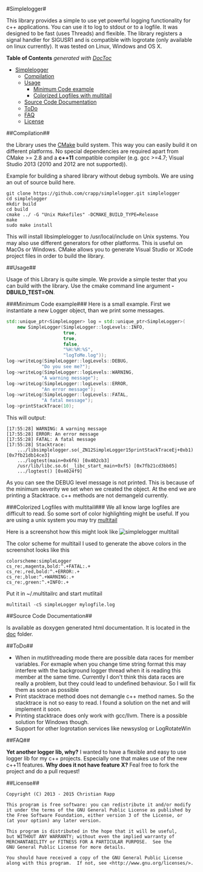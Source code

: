 #Simplelogger#

This library provides a simple to use yet powerful logging functionality for c++ applications.
You can use it to log to stdout or to a logfile. It was designed to be fast (uses Threads) and flexible.
The library registers a signal handler for SIGUSR1 and is compatible with logrotate (only available on linux currently). It was tested on Linux, Windows and OS X. 

**Table of Contents**  *generated with [DocToc](http://doctoc.herokuapp.com/)*

- [Simplelogger](#simplelogger)
	- [Compilation](#compilation)
	- [Usage](#usage)
		- [Minimum Code example](#minimum-code-example)
		- [Colorized Logfiles with multitail](#colorized-logfiles-with-multitail)
	- [Source Code Documentation](#source-code-documentation)
	- [ToDo](#todo)
	- [FAQ](#faq)
	- [License](#license)


##Compilation##

the Library uses the [CMake](http://cmake.org/) build system. This way you 
can easily build it on different platforms. No special dependencies are
required apart from CMake >= 2.8 and a **c++11** compatible compiler (e.g. gcc >=4.7; 
Visual Studio 2013 (2010 and 2012 are not supported)).

Example for building a shared library without debug symbols. We are using an
out of source build here.
```shell
git clone https://github.com/crapp/simplelogger.git simplelogger
cd simplelogger
mkdir build
cd build
cmake ../ -G "Unix Makefiles" -DCMAKE_BUILD_TYPE=Release
make
sudo make install
```

This will install libsimplelogger to /usr/local/include on Unix systems.
You may also use different generators for other platforms. This is useful
on MacOs or Windows. CMake allows you to generate Visual Studio or XCode
project files in order to build the library.

##Usage##

Usage of this Library is quite simple. We provide a simple tester that you can build with the library.
Use the cmake command line argument **-DBUILD_TEST=ON**.
    
###Minimum Code example###
Here is a small example. First we instantiate a new Logger object, than we print some messages.

```c++
std::unique_ptr<SimpleLogger> log = std::unique_ptr<SimpleLogger>(
    new SimpleLogger(SimpleLogger::logLevels::INFO,
                     true,
                     true,
                     false,
                     "%H:%M:%S",
                     "logToMe.log"));
log->writeLog(SimpleLogger::logLevels::DEBUG,
             "Do you see me?");
log->writeLog(SimpleLogger::logLevels::WARNING,
             "A warning message");
log->writeLog(SimpleLogger::logLevels::ERROR,
             "An error message");
log->writeLog(SimpleLogger::logLevels::FATAL,
             "A fatal message");
log->printStackTrace(10);
```
This will output:

    [17:55:28] WARNING: A warning message
    [17:55:28] ERROR: An error message
    [17:55:28] FATAL: A fatal message
    [17:55:28] Stacktrace:
        .../libsimplelogger.so(_ZN12SimpleLogger15printStackTraceEj+0xb1) [0x7fb21db14ce3]
	    .../logtest(main+0x6f6) [0x402cb3]
	    /usr/lib/libc.so.6(__libc_start_main+0xf5) [0x7fb21cd3bb05]
	    .../logtest() [0x4024f9]

As you can see the DEBUG level message is not printed. This is because of the minimum severity
we set when we created the object. At the end we are printing a Stacktrace. c++ methods are not demangeld currently.

###Colorized Logfiles with multitail###
We all know large logfiles are difficult to read. So some sort of color highlighting might be 
useful. If you are using a unix system you may try [multitail](http://www.vanheusden.com/multitail/)

Here is a screenshot how this might look like
![simplelogger multitail](http://crapp.github.io/simplelogger/screenshots/SimpleLoggerMultitail.jpeg "Simplelogger multitail")

The color scheme for multitail I used to generate the above colors in the screenshot looks like this

    colorscheme:simpleLogger
    cs_re:,magenta,bold:^.+FATAL:.+
    cs_re:,red,bold:^.+ERROR:.+
    cs_re:,blue:^.+WARNING:.+
    cs_re:,green:^.+INFO:.+

Put it in ~/.multitailrc and start mutlitail
```shell
multitail -cS simpleLogger mylogfile.log
```
##Source Code Documentation##

Is available as doxygen generated html documentation. It is located in the [doc](https://github.com/crapp/simplelogger/tree/master/doc) folder.

##ToDo##

* When in mutlithreading mode there are possible data races for member variables. For exmaple when you change time string format this may interfere with the background logger thread when it is reading this member at the same time. Currently I don't think this data races are really a problem, but they could lead to undefined behaviour. So I will fix them as soon as possible
* Print stacktrace method does not demangle c++ method names. So the stacktrace is not so easy to read. I found a solution on the net and will implement it soon.
* Printing stacktrace does only work with gcc/llvm. There is a possible solution for Windows though.
* Support for other logrotation services like newsyslog or LogRotateWin

##FAQ##

**Yet another logger lib, why?**
I wanted to have a flexible and easy to use logger lib for my c++ projects. Especially one that makes use of the new c++11 features.
**Why does it not have feature X?**
Feal free to fork the project and do a pull request!

##License##

    Copyright (C) 2013 - 2015 Christian Rapp

    This program is free software: you can redistribute it and/or modify
    it under the terms of the GNU General Public License as published by
    the Free Software Foundation, either version 3 of the License, or
    (at your option) any later version.

    This program is distributed in the hope that it will be useful,
    but WITHOUT ANY WARRANTY; without even the implied warranty of
    MERCHANTABILITY or FITNESS FOR A PARTICULAR PURPOSE.  See the
    GNU General Public License for more details.

    You should have received a copy of the GNU General Public License
    along with this program.  If not, see <http://www.gnu.org/licenses/>.
